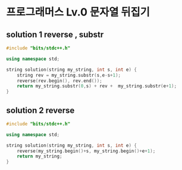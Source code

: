 ﻿# 프로그래머스 Lv.0 문자열 뒤집기

## solution 1 reverse , substr

```c++
#include "bits/stdc++.h"

using namespace std;

string solution(string my_string, int s, int e) {
    string rev = my_string.substr(s,e-s+1);
    reverse(rev.begin(), rev.end());
    return my_string.substr(0,s) + rev +  my_string.substr(e+1);
}
```


## solution 2 reverse

```c++
#include "bits/stdc++.h"

using namespace std;

string solution(string my_string, int s, int e) {
    reverse(my_string.begin()+s, my_string.begin()+e+1);
    return my_string;
}
```